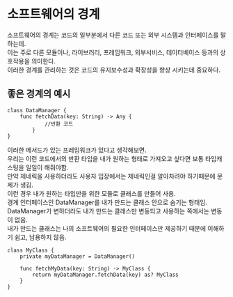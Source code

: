 # 소프트웨어의 경계
소프트웨어의 경계는 코드의 일부분에서 다른 코드 또는 외부 시스템과 인터페이스를 말하는데.       
이는 주로 다른 모듈이나, 라이브러리, 프레임워크, 외부서비스, 데이터베이스 등과의 상호작용을 의미한다.    
이러한 경계를 관리하는 것은 코드의 유지보수성과 확장성을 향상 시키는데 중요하다.         
## 좋은 경계의 예시
```
class DataManager {
    func fetchData(key: String) -> Any {
            //반환 코드
        }
}
```
이러한 메서드가 있는 프레임워크가 있다고 생각해보면.    
우리는 이런 코드에서의 반환 타입을 내가 원하는 형태로 가져오고 싶다면 보통 타입캐스팅을 일일이 해줘야함.        
만약 제네릭을 사용하더라도 사용자 입장에서는 제네릭인걸 알아차려야 하기때문에 문제가 생김.      
이런 경우 내가 원하는 타입만을 위한 모듈로 클래스를 만들어 사용.       
경계 인터페이스인 DataManager를 내가 만드는 클래스 안으로 숨기는 형태임.   
DataManager가 변하더라도 내가 만드는 클래스만 변동되고 사용하는 쪽에서는 변동이 없음.    
내가 만드는 클래스는 나의 소프트웨어의 필요한 인터페이스만 제공하기 때문에 이해하기 쉽고, 남용하지 않음.      
```
class MyClass {
    private myDataManager = DataManager()
    
    func fetchMyData(key: String) -> MyClass {
        return myDataManager.fetchData(key) as? MyClass
    }
} 
```     
